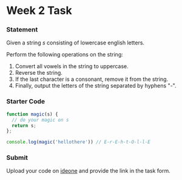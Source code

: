 # Week 2 Task

### Statement
Given a string $s$ consisting of lowercase english letters.

Perform the following operations on the string:

1. Convert all vowels in the string to uppercase.
2. Reverse the string.
3. If the last character is a consonant, remove it from the string.
4. Finally, output the letters of the string separated by hyphens "-".

### Starter Code
```js
function magic(s) {
  // do your magic on s
  return s;
};

console.log(magic('hellothere')) // E-r-E-h-t-O-l-l-E
```

### Submit
Upload your code on [ideone](https://ideone.com) and provide the link in the task form.
